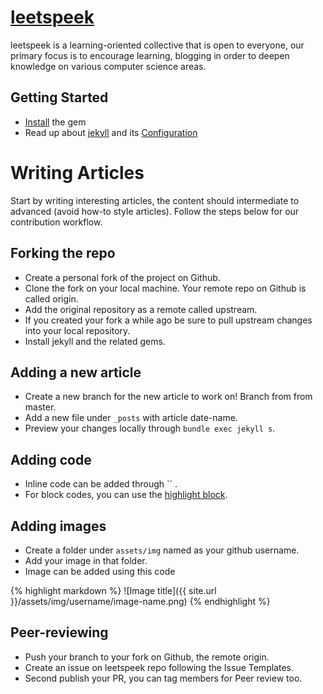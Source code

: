 # [leetspeek](https://leetspeek.tn/)


leetspeek is a learning-oriented collective that is open to everyone, our
 primary focus is to encourage learning, blogging in order to deepen knowledge
 on various computer science areas.

## Getting Started

* [Install](https://jekyllrb.com/docs/installation/) the gem
* Read up about [jekyll](https://jekyllrb.com/docs/usage/) and its [Configuration](https://jekyllrb.com/docs/configuration/)

# Writing Articles

Start by writing interesting articles, the content should intermediate to advanced (avoid how-to style articles).
Follow the steps below for our contribution workflow.

## Forking the repo

- Create a personal fork of the project on Github.
- Clone the fork on your local machine. Your remote repo on Github is called origin.
- Add the original repository as a remote called upstream.
- If you created your fork a while ago be sure to pull upstream changes into your local repository.
- Install jekyll and the related gems.

## Adding a new article

- Create a new branch for the new article to work on! Branch from from master.
- Add a new file under `_posts` with article date-name.
- Preview your changes locally through `bundle exec jekyll s`.

## Adding code

- Inline code can be added through `` .
- For block codes, you can use the [highlight block][rouge].

## Adding images

- Create a folder under `assets/img` named as your github username.
- Add your image in that folder.
- Image can be added using this code 

{% highlight markdown %}
![Image title]({{ site.url }}/assets/img/username/image-name.png)
{% endhighlight %}


## Peer-reviewing
- Push your branch to your fork on Github, the remote origin.
- Create an issue on leetspeek repo following the Issue Templates.
- Second publish your PR, you can tag members for Peer review too.


[rouge]: https://jekyllrb.com/docs/liquid/tags/#code-snippet-highlighting
